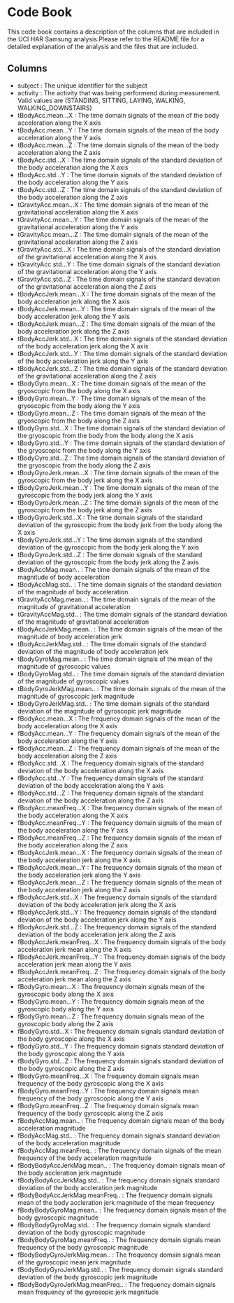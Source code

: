 # Code Book

This code book contains a description of the columns that are included in the UCI HAR Samsung analysis.Please refer to the README file for a detailed explanation of the analysis and the files that are included.

## Columns

* subject : The unique identifier for the subject
* activity : The activity that was being performend during measurement.  Valid values are (STANDING, SITTING, LAYING, WALKING, WALKING_DOWNSTAIRS)
* tBodyAcc.mean...X : The time domain signals of the mean of the body acceleration along the X axis
* tBodyAcc.mean...Y : The time domain signals of the mean of the body acceleration along the Y axis
* tBodyAcc.mean...Z : The time domain signals of the mean of the body acceleration along the Z axis
* tBodyAcc.std...X : The time domain signals of the standard deviation of the body acceleration along the X axis
* tBodyAcc.std...Y : The time domain signals of the standard deviation of the body acceleration along the Y axis
* tBodyAcc.std...Z : The time domain signals of the standard deviation of the body acceleration along the Z axis
* tGravityAcc.mean...X : The time domain signals of the mean of the gravitational acceleration along the X axis
* tGravityAcc.mean...Y : The time domain signals of the mean of the gravitational acceleration along the Y axis
* tGravityAcc.mean...Z : The time domain signals of the mean of the gravitational acceleration along the Z axis
* tGravityAcc.std...X : The time domain signals of the standard deviation of the gravitational acceleration along the X axis
* tGravityAcc.std...Y : The time domain signals of the standard deviation of the gravitational acceleration along the Y axis
* tGravityAcc.std...Z : The time domain signals of the standard deviation of the gravitational acceleration along the Z axis
* tBodyAccJerk.mean...X : The time domain signals of the mean of the body acceleration jerk along the X axis
* tBodyAccJerk.mean...Y : The time domain signals of the mean of the body acceleration jerk along the Y axis
* tBodyAccJerk.mean...Z : The time domain signals of the mean of the body acceleration jerk along the Z axis
* tBodyAccJerk.std...X : The time domain signals of the standard deviation of the body acceleration jerk along the X axis
* tBodyAccJerk.std...Y : The time domain signals of the standard deviation of the body acceleration jerk along the Y axis
* tBodyAccJerk.std...Z : The time domain signals of the standard deviation of the gravitational acceleration along the Z axis
* tBodyGyro.mean...X : The time domain signals of the mean of the gryoscopic from the body along the X axis
* tBodyGyro.mean...Y : The time domain signals of the mean of the gryoscopic from the body along the Y axis
* tBodyGyro.mean...Z : The time domain signals of the mean of the gryoscopic from the body along the Z axis
* tBodyGyro.std...X : The time domain signals of the standard deviation of the gryoscopic from the body from the body along the X axis
* tBodyGyro.std...Y : The time domain signals of the standard deviation of the gryoscopic from the body along the Y axis
* tBodyGyro.std...Z : The time domain signals of the standard deviation of the gryoscopic from the body along the Z axis
* tBodyGyroJerk.mean...X : The time domain signals of the mean of the gyroscopic from the body jerk along the X axis
* tBodyGyroJerk.mean...Y : The time domain signals of the mean of the gyroscopic from the body jerk along the Y axis
* tBodyGyroJerk.mean...Z : The time domain signals of the mean of the gyroscopic from the body jerk along the Z axis
* tBodyGyroJerk.std...X : The time domain signals of the standard deviation of the gyroscopic from the body jerk from the body along the X axis
* tBodyGyroJerk.std...Y : The time domain signals of the standard deviation of the gyroscopic from the body jerk along the Y axis
* tBodyGyroJerk.std...Z : The time domain signals of the standard deviation of the gyroscopic from the body jerk along the Z axis
* tBodyAccMag.mean.. : The time domain signals of the mean of the magnitude of body acceleration
* tBodyAccMag.std.. : The time domain signals of the standard deviation of the magnitude of body acceleration
* tGravityAccMag.mean.. : The time domain signals of the mean of the magnitude of gravitational acceleration
* tGravityAccMag.std.. : The time domain signals of the standard deviation of the magnitude of gravitational acceleration
* tBodyAccJerkMag.mean.. : The time domain signals of the mean of the magnitude of body acceleration jerk
* tBodyAccJerkMag.std.. : The time domain signals of the standard deviation of the magnitude of body acceleration jerk
* tBodyGyroMag.mean.. : The time domain signals of the mean of the magnitude of gyroscopic values
* tBodyGyroMag.std.. : The time domain signals of the standard deviation of the magnitude of gyroscopic values
* tBodyGyroJerkMag.mean.. : The time domain signals of the mean of the magnitude of gyroscopic jerk magnitude
* tBodyGyroJerkMag.std.. : The time domain signals of the standard deviation of the magnitude of gyroscopic jerk magnitude
* fBodyAcc.mean...X : The frequency domain signals of the mean of the body acceleration along the X axis
* fBodyAcc.mean...Y : The frequency domain signals of the mean of the body acceleration along the Y axis
* fBodyAcc.mean...Z : The frequency domain signals of the mean of the body acceleration along the Z axis
* fBodyAcc.std...X : The frequency domain signals of the standard deviation of the body acceleration along the X axis
* fBodyAcc.std...Y : The frequency domain signals of the standard deviation of the body acceleration along the Y axis
* fBodyAcc.std...Z : The frequency domain signals of the standard deviation of the body acceleration along the Z axis
* fBodyAcc.meanFreq...X : The frequency domain signals of the mean of the body acceleration along the X axis
* fBodyAcc.meanFreq...Y : The frequency domain signals of the mean of the body acceleration along the Y axis
* fBodyAcc.meanFreq...Z : The frequency domain signals of the mean of the body acceleration along the Z axis
* fBodyAccJerk.mean...X : The frequency domain signals of the mean of the body acceleration jerk along the X axis
* fBodyAccJerk.mean...Y : The frequency domain signals of the mean of the body acceleration jerk along the Y axis
* fBodyAccJerk.mean...Z : The frequency domain signals of the mean of the body acceleration jerk along the Z axis
* fBodyAccJerk.std...X : The frequency domain signals of the standard deviation of the body acceleration jerk along the X axis
* fBodyAccJerk.std...Y : The frequency domain signals of the standard deviation of the body acceleration jerk along the Y axis
* fBodyAccJerk.std...Z : The frequency domain signals of the standard deviation of the body acceleration jerk along the Z axis
* fBodyAccJerk.meanFreq...X : The frequency domain signals of the body acceleration jerk mean along the X axis
* fBodyAccJerk.meanFreq...Y : The frequency domain signals of the body acceleration jerk mean along the Y axis
* fBodyAccJerk.meanFreq...Z : The frequency domain signals of the body acceleration jerk mean along the Z axis
* fBodyGyro.mean...X : The frequency domain signals mean of the gyroscopic body along the X axis
* fBodyGyro.mean...Y : The frequency domain signals mean of the gyroscopic body along the Y axis
* fBodyGyro.mean...Z : The frequency domain signals mean of the gyroscopic body along the Z axis
* fBodyGyro.std...X : The frequency domain signals standard deviation of the body gyroscopic along the X axis
* fBodyGyro.std...Y : The frequency domain signals standard deviation of the body gyroscopic along the Y axis
* fBodyGyro.std...Z : The frequency domain signals standard deviation of the body gyroscopic along the Z axis
* fBodyGyro.meanFreq...X : The frequency domain signals mean frequency of the body gyroscopic along the X axis
* fBodyGyro.meanFreq...Y : The frequency domain signals mean frequency of the body gyroscopic along the Y axis
* fBodyGyro.meanFreq...Z : The frequency domain signals mean frequency of the body gyroscopic along the Z axis
* fBodyAccMag.mean.. : The frequency domain signals mean of the body acceleration magnitude
* fBodyAccMag.std.. : The frequency domain signals standard deviation of the body acceleration magnitude
* fBodyAccMag.meanFreq.. : The frequency domain signals of the mean frequency of the body acceleration magnitude
* fBodyBodyAccJerkMag.mean.. : The frequency domain signals mean of the body accleration jerk magnitude
* fBodyBodyAccJerkMag.std.. : The frequency domain signals standard deviation of the body accleration jerk magnitude
* fBodyBodyAccJerkMag.meanFreq.. : The frequency domain signals mean of the body accleration jerk magnitude of the mean frequency
* fBodyBodyGyroMag.mean.. : The frequency domain signals mean of the body gyroscopic magnitude
* fBodyBodyGyroMag.std.. : The frequency domain signals standard deviation of the body gyroscopic magnitude
* fBodyBodyGyroMag.meanFreq.. : The frequency domain signals mean frequency of the body gyroscopic magnitude
* fBodyBodyGyroJerkMag.mean.. : The frequency domain signals mean of the gyroscopic mean jerk magnitude
* fBodyBodyGyroJerkMag.std.. : The frequency domain signals standard deviation of the body gyroscopic jerk magnitude
* fBodyBodyGyroJerkMag.meanFreq.. : The frequency domain signals mean frequency of the gyrosopic jerk magnitude 


